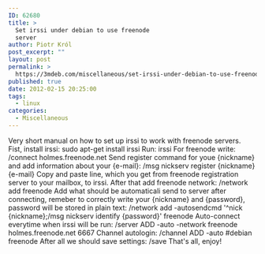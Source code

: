 ```yaml
---
ID: 62680
title: >
  Set irssi under debian to use freenode
  server
author: Piotr Król
post_excerpt: ""
layout: post
permalink: >
  https://3mdeb.com/miscellaneous/set-irssi-under-debian-to-use-freenode-server/
published: true
date: 2012-02-15 20:25:00
tags:
  - linux
categories:
  - Miscellaneous
---
```

Very short manual on how to set up irssi to work with freenode servers.  
Fist, install irssi: sudo apt-get install irssi Run: irssi For freenode write: /connect holmes.freenode.net Send register command for youe {nickname} and add information about your {e-mail}: /msg nickserv register {nickname} {e-mail} Copy and paste line, which you get from freenode registration server to your mailbox, to irssi. After that add freenode network: /network add freenode Add what should be automaticali send to server after connecting, remeber to correctly write your {nickname} and {password}, password will be stored in plain text: /network add -autosendcmd '^nick {nickname};/msg nickserv identify {password}' freenode Auto-connect everytime when irssi will be run: /server ADD -auto -network freenode holmes.freenode.net 6667 Channel autologin: /channel ADD -auto #debian freenode After all we should save settings: /save That's all, enjoy!